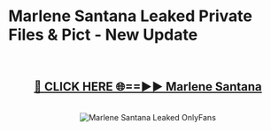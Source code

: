 # Marlene Santana Leaked Private Files & Pict - New Update
<br>
<div align="center">
<h2><a href="https://mediafilles.blogspot.com/?title=Marlene_Santana" rel="nofollow">🔴 CLICK HERE 🌐==►► Marlene Santana</a></h2>
<br>
<a href="https://mediafilles.blogspot.com/?title=Marlene_Santana" rel="nofollow" data-target="animated-image.originalLink"><img src="https://i.ibb.co.com/WyWwxjT/player-gif2.gif" alt="Marlene Santana Leaked OnlyFans" style="max-width: 100%; display: inline-block;" data-target="animated-image.originalImage"></a>
</div>
<br>